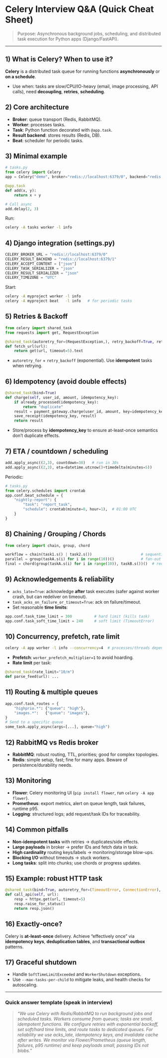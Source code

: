 # Celery Interview Q&A (Quick Cheat Sheet)

> Purpose: Asynchronous background jobs, scheduling, and distributed task execution for Python apps (Django/FastAPI).

---

## 1) What is Celery? When to use it?
**Celery** is a distributed task queue for running functions **asynchronously** or **on a schedule**.
- Use when: tasks are slow/CPU/IO-heavy (email, image processing, API calls), need **decoupling**, **retries**, **scheduling**.

## 2) Core architecture
- **Broker**: queue transport (Redis, RabbitMQ).
- **Worker**: processes tasks.
- **Task**: Python function decorated with `@app.task`.
- **Result backend**: stores results (Redis, DB).
- **Beat**: scheduler for periodic tasks.

## 3) Minimal example
```python
# tasks.py
from celery import Celery
app = Celery("demo", broker="redis://localhost:6379/0", backend="redis://localhost:6379/1")

@app.task
def add(x, y):
    return x + y

# Call async
add.delay(2, 3)
```
Run:
```bash
celery -A tasks worker -l info
```

## 4) Django integration (settings.py)
```python
CELERY_BROKER_URL = "redis://localhost:6379/0"
CELERY_RESULT_BACKEND = "redis://localhost:6379/1"
CELERY_ACCEPT_CONTENT = ["json"]
CELERY_TASK_SERIALIZER = "json"
CELERY_RESULT_SERIALIZER = "json"
CELERY_TIMEZONE = "UTC"
```
Start:
```bash
celery -A myproject worker -l info
celery -A myproject beat   -l info   # for periodic tasks
```

## 5) Retries & Backoff
```python
from celery import shared_task
from requests import get, RequestException

@shared_task(autoretry_for=(RequestException,), retry_backoff=True, retry_kwargs={"max_retries": 5})
def fetch_url(url):
    return get(url, timeout=5).text
```
- `autoretry_for` + `retry_backoff` (exponential). Use **idempotent** tasks when retrying.

## 6) Idempotency (avoid double effects)
```python
@shared_task(bind=True)
def charge(self, user_id, amount, idempotency_key):
    if already_processed(idempotency_key):
        return "duplicate"
    result = payment_gateway.charge(user_id, amount, key=idempotency_key)
    save_receipt(idempotency_key, result)
    return result
```
- Store/process by **idempotency_key** to ensure at-least-once semantics don’t duplicate effects.

## 7) ETA / countdown / scheduling
```python
add.apply_async((2,3), countdown=30)   # run in 30s
add.apply_async((2,3), eta=datetime.utcnow()+timedelta(minutes=5))
```
Periodic:
```python
# tasks.py
from celery.schedules import crontab
app.conf.beat_schedule = {
    "nightly-report": {
        "task": "report_task",
        "schedule": crontab(minute=0, hour=1),  # 01:00 UTC
    }
}
```

## 8) Chaining / Grouping / Chords
```python
from celery import chain, group, chord

workflow = chain(task1.s() | task2.s())                      # sequential
parallel = group(taskA.s(i) for i in range(10))()            # fan-out
final = chord(group(taskA.s(i) for i in range(10)), taskB.s())()  # reduce
```

## 9) Acknowledgements & reliability
- `acks_late=True`: acknowledge **after** task executes (safer against worker crash, but can redeliver on timeout).
- `task_acks_on_failure_or_timeout=True`: ack on failure/timeout.
- Set reasonable **time limits**:
```python
app.conf.task_time_limit = 300          # hard limit (kills task)
app.conf.task_soft_time_limit = 240     # soft limit (TimeoutError)
```

## 10) Concurrency, prefetch, rate limit
```bash
celery -A app worker -l info --concurrency=4  # processes/threads depending on pool
```
- **Prefetch**: `worker_prefetch_multiplier=1` to avoid hoarding.
- **Rate limit** per task:
```python
@shared_task(rate_limit="10/m")
def parse_feed(url): ...
```

## 11) Routing & multiple queues
```python
app.conf.task_routes = {
    "highprio.*": {"queue": "high"},
    "images.*":   {"queue": "images"},
}
# Send to a specific queue
some_task.apply_async(args=[...], queue="high")
```

## 12) RabbitMQ vs Redis broker
- **RabbitMQ**: robust routing, TTL, priorities; good for complex topologies.
- **Redis**: simple setup, fast; fine for many apps. Beware of persistence/durability needs.

## 13) Monitoring
- **Flower**: Celery monitoring UI (`pip install flower`, run `celery -A app flower`).
- **Prometheus**: export metrics, alert on queue length, task failures, runtime p95.
- **Logging**: structured logs; add request/task IDs for traceability.

## 14) Common pitfalls
- **Non‑idempotent tasks** with retries → duplicates/side effects.
- **Large payloads** in broker → prefer IDs and fetch data in task.
- **High cardinality** routing keys/labels → monitoring/storage blow-ups.
- **Blocking I/O** without timeouts → stuck workers.
- **Long tasks**: split into chunks; use chords or progress updates.

## 15) Example: robust HTTP task
```python
@shared_task(bind=True, autoretry_for=(TimeoutError, ConnectionError), retry_backoff=2, retry_jitter=True, max_retries=6)
def call_api(self, url):
    resp = httpx.get(url, timeout=5)
    resp.raise_for_status()
    return resp.json()
```

## 16) Exactly‑once?
Celery is **at‑least‑once** delivery. Achieve “effectively once” via **idempotency keys**, **deduplication tables**, and **transactional outbox** patterns.

## 17) Graceful shutdown
- Handle `SoftTimeLimitExceeded` and `WorkerShutdown` exceptions.
- Use `--max-tasks-per-child` to mitigate leaks, and health checks for autoscaling.

---

### Quick answer template (speak in interview)
> *“We use Celery with Redis/RabbitMQ to run background jobs and scheduled tasks. Workers consume from queues; tasks are small, idempotent functions. We configure retries with exponential backoff, set soft/hard time limits, and route tasks to dedicated queues. For reliability we use acks_late, idempotency keys, and invalidate cache after writes. We monitor via Flower/Prometheus (queue length, failures, p95 runtime) and keep payloads small, passing IDs not blobs.”*
